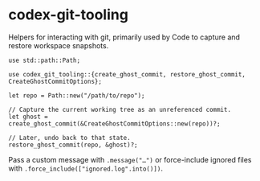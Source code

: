 # codex-git-tooling

Helpers for interacting with git, primarily used by Code to capture and restore
workspace snapshots.

```rust,no_run
use std::path::Path;

use codex_git_tooling::{create_ghost_commit, restore_ghost_commit, CreateGhostCommitOptions};

let repo = Path::new("/path/to/repo");

// Capture the current working tree as an unreferenced commit.
let ghost = create_ghost_commit(&CreateGhostCommitOptions::new(repo))?;

// Later, undo back to that state.
restore_ghost_commit(repo, &ghost)?;
```

Pass a custom message with `.message("…")` or force-include ignored files with
`.force_include(["ignored.log".into()])`.
